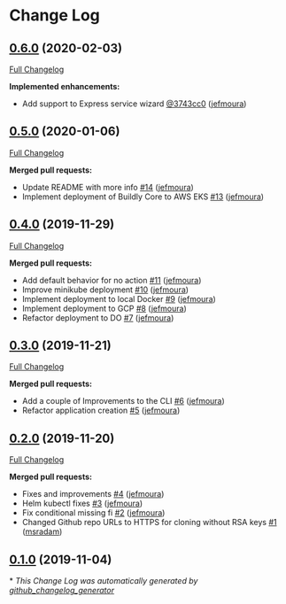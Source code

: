 # Change Log

## [0.6.0](https://github.com/buildlyio/buildly-cli/tree/0.6.0) (2020-02-03)
[Full Changelog](https://github.com/buildlyio/buildly-cli/compare/0.5.0...0.6.0)

**Implemented enhancements:**

- Add support to Express service wizard [\@3743cc0](https://github.com/buildlyio/buildly-cli/commit/3743cc07c8098aea6be64f932f1715d1a4d0b480) ([jefmoura](https://github.com/jefmoura))

## [0.5.0](https://github.com/buildlyio/buildly-cli/tree/0.5.0) (2020-01-06)
[Full Changelog](https://github.com/buildlyio/buildly-cli/compare/0.4.0...0.5.0)

**Merged pull requests:**

- Update README with more info [\#14](https://github.com/buildlyio/buildly-cli/pull/14) ([jefmoura](https://github.com/jefmoura))
- Implement deployment of Buildly Core to AWS EKS [\#13](https://github.com/buildlyio/buildly-cli/pull/13) ([jefmoura](https://github.com/jefmoura))

## [0.4.0](https://github.com/buildlyio/buildly-cli/tree/0.4.0) (2019-11-29)
[Full Changelog](https://github.com/buildlyio/buildly-cli/compare/0.3.0...0.4.0)

**Merged pull requests:**

- Add default behavior for no action [\#11](https://github.com/buildlyio/buildly-cli/pull/11) ([jefmoura](https://github.com/jefmoura))
- Improve minikube deployment [\#10](https://github.com/buildlyio/buildly-cli/pull/10) ([jefmoura](https://github.com/jefmoura))
- Implement deployment to local Docker [\#9](https://github.com/buildlyio/buildly-cli/pull/9) ([jefmoura](https://github.com/jefmoura))
- Implement deployment to GCP [\#8](https://github.com/buildlyio/buildly-cli/pull/8) ([jefmoura](https://github.com/jefmoura))
- Refactor deployment to DO [\#7](https://github.com/buildlyio/buildly-cli/pull/7) ([jefmoura](https://github.com/jefmoura))

## [0.3.0](https://github.com/buildlyio/buildly-cli/tree/0.3.0) (2019-11-21)
[Full Changelog](https://github.com/buildlyio/buildly-cli/compare/0.2.0...0.3.0)

**Merged pull requests:**

- Add a couple of Improvements to the CLI [\#6](https://github.com/buildlyio/buildly-cli/pull/6) ([jefmoura](https://github.com/jefmoura))
- Refactor application creation [\#5](https://github.com/buildlyio/buildly-cli/pull/5) ([jefmoura](https://github.com/jefmoura))

## [0.2.0](https://github.com/buildlyio/buildly-cli/tree/0.2.0) (2019-11-20)
[Full Changelog](https://github.com/buildlyio/buildly-cli/compare/0.1.0...0.2.0)

**Merged pull requests:**

- Fixes and improvements [\#4](https://github.com/buildlyio/buildly-cli/pull/4) ([jefmoura](https://github.com/jefmoura))
- Helm kubectl fixes [\#3](https://github.com/buildlyio/buildly-cli/pull/3) ([jefmoura](https://github.com/jefmoura))
- Fix conditional missing fi [\#2](https://github.com/buildlyio/buildly-cli/pull/2) ([jefmoura](https://github.com/jefmoura))
- Changed Github repo URLs to HTTPS for cloning without RSA keys [\#1](https://github.com/buildlyio/buildly-cli/pull/1) ([msradam](https://github.com/msradam))

## [0.1.0](https://github.com/buildlyio/buildly-cli/tree/0.1.0) (2019-11-04)


\* *This Change Log was automatically generated by [github_changelog_generator](https://github.com/skywinder/Github-Changelog-Generator)*
